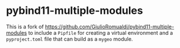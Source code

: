 # pybind11-multiple-modules

This is a fork of https://github.com/GiulioRomualdi/pybind11-multiple-modules to include
a `Pipfile` for creating a virtual environment and a `pyproject.toml` file that can build
as a `mygeo` module.


